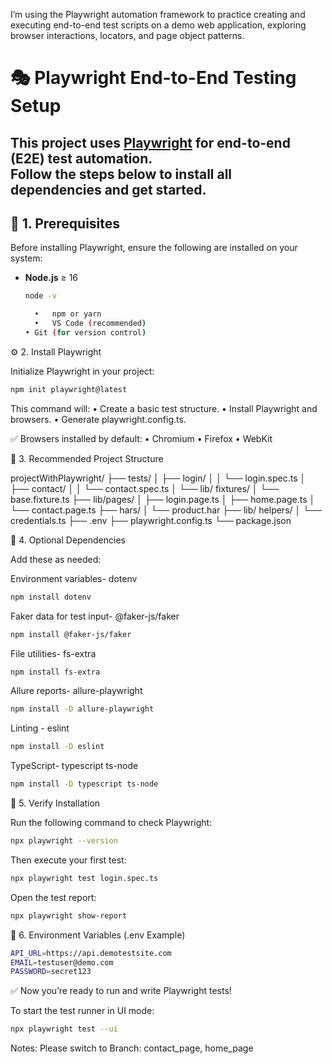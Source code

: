 I’m using the Playwright automation framework to practice creating and executing end-to-end test scripts on a demo web application, exploring browser interactions, locators, and page object patterns.

# 🎭 Playwright End-to-End Testing Setup
This project uses **[Playwright](https://playwright.dev/)** for end-to-end (E2E) test automation.  
Follow the steps below to install all dependencies and get started.
---

## 🧩 1. Prerequisites

Before installing Playwright, ensure the following are installed on your system:

- **Node.js** ≥ 16

  ```bash
  node -v

  	•	npm or yarn
    •	VS Code (recommended)
  •	Git (for version control)
  ```

⚙️ 2. Install Playwright

Initialize Playwright in your project:
 ```bash 
 npm init playwright@latest 
 ```

This command will:
• Create a basic test structure.
• Install Playwright and browsers.
• Generate playwright.config.ts.

✅ Browsers installed by default:
• Chromium
• Firefox
• WebKit

📁 3. Recommended Project Structure

projectWithPlaywright/
├── tests/
│ ├── login/
│ │ └── login.spec.ts
│ ├── contact/
│ │ └── contact.spec.ts
│ └── lib/ fixtures/
│ └── base.fixture.ts
├── lib/pages/
│ ├── login.page.ts
│ ├── home.page.ts
│ └── contact.page.ts
├── hars/
│ └── product.har
├── lib/ helpers/
│ └── credentials.ts
├── .env
├── playwright.config.ts
└── package.json

🔧 4. Optional Dependencies

Add these as needed:

Environment variables- dotenv  
```bash 
npm install dotenv 
```
Faker data for test input- @faker-js/faker  
```bash  
npm install @faker-js/faker 
```
File utilities- fs-extra 
```bash 
npm install fs-extra 
```
Allure reports- allure-playwright 
```bash 
npm install -D allure-playwright 
```
Linting - eslint 
```bash 
npm install -D eslint 
```
TypeScript- typescript ts-node 
```bash 
npm install -D typescript ts-node 
```


🧪 5. Verify Installation

Run the following command to check Playwright:

```bash 
npx playwright --version 
```

Then execute your first test:
```bash 
npx playwright test login.spec.ts 
```

Open the test report:
```bash 
npx playwright show-report 
```

📘 6. Environment Variables (.env Example)
```bash
API_URL=https://api.demotestsite.com
EMAIL=testuser@demo.com
PASSWORD=secret123
```

✅ Now you’re ready to run and write Playwright tests!

To start the test runner in UI mode:
```bash 
npx playwright test --ui 
```


Notes: Please switch to Branch:  contact_page, home_page

